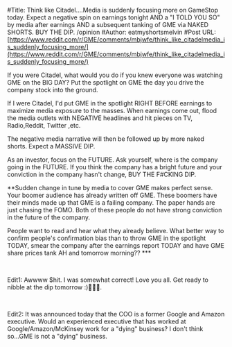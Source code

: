 #Title: Think like Citadel....Media is suddenly focusing more on GameStop today. Expect a negative spin on earnings tonight AND a "I TOLD YOU SO" by media after earnings AND a subsequent tanking of GME via NAKED SHORTS. BUY THE DIP. /opinion
#Author: eatmyshortsmelvin
#Post URL: [https://www.reddit.com/r/GME/comments/mbjwfe/think_like_citadelmedia_is_suddenly_focusing_more/](https://www.reddit.com/r/GME/comments/mbjwfe/think_like_citadelmedia_is_suddenly_focusing_more/)


If you were Citadel, what would you do if you knew everyone was watching GME on the BIG DAY?  Put the spotlight on GME the day you drive the company stock into the ground.

If I were Citadel, I'd put GME in the spotlight RIGHT BEFORE  earnings to maximize media exposure to the masses.  When earnings come out, flood the media outlets with NEGATIVE headlines and hit pieces on TV, Radio,Reddit, Twitter ,etc.

The negative media narrative will then be followed up by more naked shorts.  Expect a MASSIVE DIP.

As an investor, focus on the FUTURE.  Ask yourself, where is the company going in the FUTURE.  If you think the company has a bright future and your conviction in the company hasn't change, BUY THE F#CKING DIP.

\*\*Sudden change in tune by media to cover GME makes perfect sense.  Your boomer audience has already written off GME.  These boomers have their minds made up that GME is a failing company.  The paper hands are just chasing the FOMO.  Both of these people do not have strong conviction in the future of the company.

People want to read and hear what they already believe.  What better way to confirm people's confirmation bias than to throw GME in the spotlight TODAY, smear the company after the earnings report TODAY and have GME share prices tank AH and tomorrow morning?? \*\*\*

&#x200B;

Edit1: Awwww $hit.  I was somewhat correct!  Love you all.  Get ready to nibble at the dip tomorrow :)🍌🍌🍌.

&#x200B;

Edit2: It was announced today that the COO is a former Google and Amazon executive.  Would an experienced executive that has worked at Google/Amazon/McKinsey work for a "dying" business?  I don't think so...GME is not a "dying" business.  